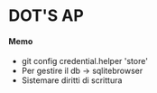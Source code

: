 # DOT'S AP

#### Memo
- git config credential.helper 'store'
- Per gestire il db -> sqlitebrowser
- Sistemare diritti di scrittura